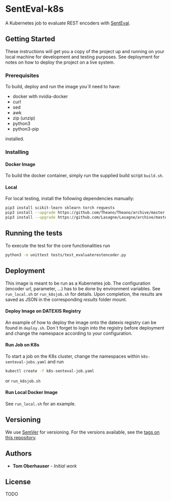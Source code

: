 # SentEval-k8s

A Kubernetes job to evaluate REST encoders with [SentEval](https://github.com/facebookresearch/SentEval/pulls).

## Getting Started

These instructions will get you a copy of the project up and running on your local machine for development and testing purposes. See deployment for notes on how to deploy the project on a live system.

### Prerequisites

To build, deploy and run the image you´ll need to have:

- docker with nvidia-docker
- curl
- sed
- awk
- zip (unzip)
- python3
- python3-pip

installed.

### Installing

#### Docker Image

To build the docker container, simply run the supplied build script `build.sh`.

#### Local

For local testing, install the following dependencies manually:

```bash
pip3 install scikit-learn sklearn torch requests
pip3 install --upgrade https://github.com/Theano/Theano/archive/master.zip
pip3 install --upgrade https://github.com/Lasagne/Lasagne/archive/master.zip
```

## Running the tests

To execute the test for the core functionalities run

```bash
python3 -m unittest tests/test_evaluaterestencoder.py
```

## Deployment

This image is meant to be run as a Kubernetes job.
The configuration (encoder url, parameter, ...) has to be done by environment variables.
See `run_local.sh` or `run_k8sjob.sh` for details.
Upon completion, the results are saved as JSON in the corresponding *results* folder mount.

#### Deploy Image on DATEXIS Registry

An example of how to deploy the image onto the datexis registry can be found in `deploy.sh`. Don´t forget to login into the registry before deployment and change the namespace according to your configuration.

#### Run Job on K8s

To start a job on the K8s cluster, change the namespaces within `k8s-senteval-jobs.yaml` and run 

```bash
kubectl create -f k8s-senteval-job.yaml
```
or `run_k8sjob.sh`

#### Run Local Docker Image

See `run_local.sh` for an example.

## Versioning

We use [SemVer](http://semver.org/) for versioning. For the versions available, see the [tags on this repository](https://github.com/devfoo-one/SentEval-k8s/tags). 

## Authors

* **Tom Oberhauser** - *Initial work*

## License

TODO




